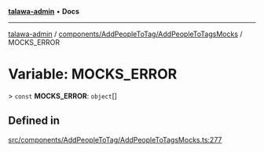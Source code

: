 [**talawa-admin**](../../../../README.md) • **Docs**

***

[talawa-admin](../../../../modules.md) / [components/AddPeopleToTag/AddPeopleToTagsMocks](../README.md) / MOCKS\_ERROR

# Variable: MOCKS\_ERROR

\> `const` **MOCKS\_ERROR**: `object`[]

## Defined in

[src/components/AddPeopleToTag/AddPeopleToTagsMocks.ts:277](https://github.com/PalisadoesFoundation/talawa-admin/blob/084ac7e92dede9766b77e75cf296f40165965140/src/components/AddPeopleToTag/AddPeopleToTagsMocks.ts#L277)
